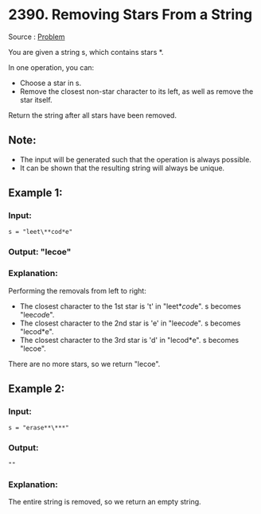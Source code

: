 # 2390. Removing Stars From a String

Source : [Problem](https://leetcode.com/problems/removing-stars-from-a-string)

You are given a string s, which contains stars \*.

In one operation, you can:

- Choose a star in s.
- Remove the closest non-star character to its left, as well as remove the star itself.

Return the string after all stars have been removed.

## Note:

- The input will be generated such that the operation is always possible.
- It can be shown that the resulting string will always be unique.

## Example 1:

### Input:

    s = "leet\**cod*e"

### Output: "lecoe"

### Explanation:

Performing the removals from left to right:

- The closest character to the 1st star is 't' in "leet\**cod*e". s becomes "lee*cod*e".
- The closest character to the 2nd star is 'e' in "lee*cod*e". s becomes "lecod\*e".
- The closest character to the 3rd star is 'd' in "lecod\*e". s becomes "lecoe".

There are no more stars, so we return "lecoe".

## Example 2:

### Input:

    s = "erase**\***"

### Output:

    ""

### Explanation:

The entire string is removed, so we return an empty string.
